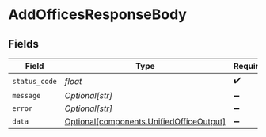 # AddOfficesResponseBody


## Fields

| Field                                                                                      | Type                                                                                       | Required                                                                                   | Description                                                                                |
| ------------------------------------------------------------------------------------------ | ------------------------------------------------------------------------------------------ | ------------------------------------------------------------------------------------------ | ------------------------------------------------------------------------------------------ |
| `status_code`                                                                              | *float*                                                                                    | :heavy_check_mark:                                                                         | N/A                                                                                        |
| `message`                                                                                  | *Optional[str]*                                                                            | :heavy_minus_sign:                                                                         | N/A                                                                                        |
| `error`                                                                                    | *Optional[str]*                                                                            | :heavy_minus_sign:                                                                         | N/A                                                                                        |
| `data`                                                                                     | [Optional[components.UnifiedOfficeOutput]](../../models/components/unifiedofficeoutput.md) | :heavy_minus_sign:                                                                         | N/A                                                                                        |